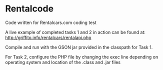 # Rentalcode
Code written for Rentalcars.com coding test

A live example of completed tasks 1 and 2 in action can be found at: http://griffito.info/rentalcars/rentalapi.php

Compile and run with the GSON jar provided in the classpath for Task 1. 

For Task 2, configure the PHP file by changing the exec line depending on operating system and location of the .class and .jar files
